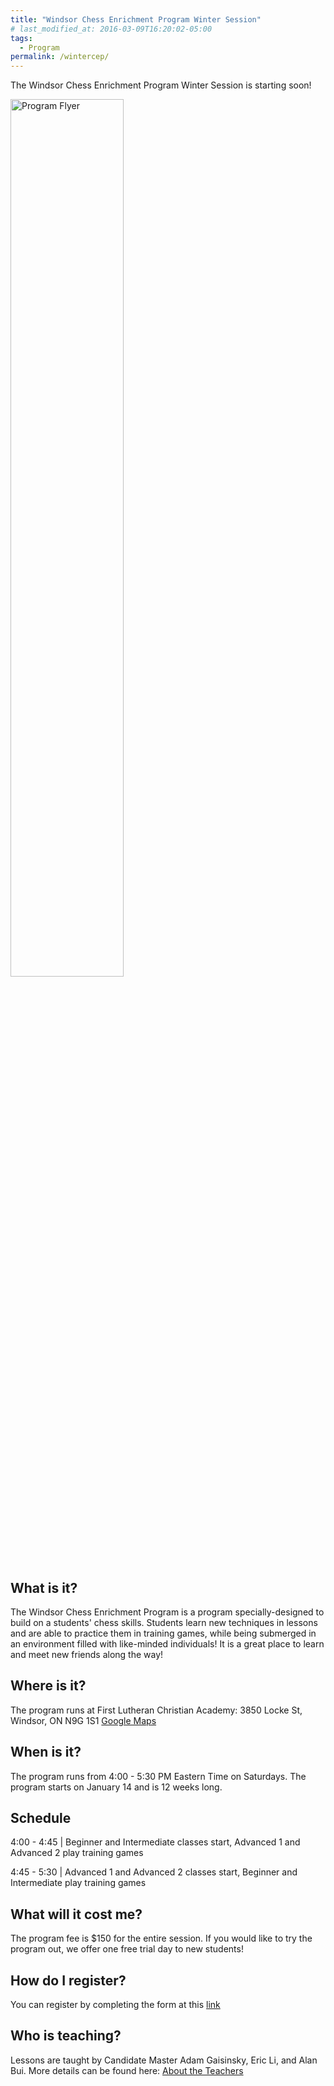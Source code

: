 ```yaml
---
title: "Windsor Chess Enrichment Program Winter Session"
# last_modified_at: 2016-03-09T16:20:02-05:00
tags:
  - Program
permalink: /wintercep/
---
```


The Windsor Chess Enrichment Program Winter Session is starting soon! 

<img src="https://alanbui1.github.io/chess-website/assets/images/WindsorCEPWinter.png" alt="Program Flyer" height = "60%" width = "60%"> 

<h2>What is it?</h2>

The Windsor Chess Enrichment Program is a program specially-designed to build on a students' chess skills. Students learn new techniques in lessons and are able to practice them in training games, while being submerged in an environment filled with like-minded individuals! It is a great place to learn and meet new friends along the way!

<h2>Where is it?</h2>

The program runs at First Lutheran Christian Academy: 3850 Locke St, Windsor, ON N9G 1S1 
<a href="https://goo.gl/maps/YyF3MtTgnUew8BHx7">Google Maps </a>

<h2>When is it?</h2>

The program runs from 4:00 - 5:30 PM Eastern Time on Saturdays. The program starts on January 14 and is 12 weeks long.

<h2>Schedule</h2>

<p>4:00 - 4:45 | Beginner and Intermediate classes start, Advanced 1 and Advanced 2 play training games</p>

<p>4:45 - 5:30 | Advanced 1 and Advanced 2 classes start, Beginner and Intermediate play training games</p>

<h2>What will it cost me?</h2>

The program fee is $150 for the entire session. If you would like to try the program out, we offer one free trial day to new students!

<h2>How do I register?</h2>

You can register by completing the form at this [link](https://forms.gle/3ND7GmLaEuDvHNAj6)

<h2>Who is teaching?</h2>

Lessons are taught by Candidate Master Adam Gaisinsky, Eric Li, and Alan Bui. More details can be found here: <a href = "/website/about/#adam-gaisinsky">About the Teachers</a>